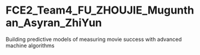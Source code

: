 # FCE2_Team4_FU_ZHOUJIE_Mugunthan_Asyran_ZhiYun
 Building predictive models of measuring movie success with advanced machine algorithms
